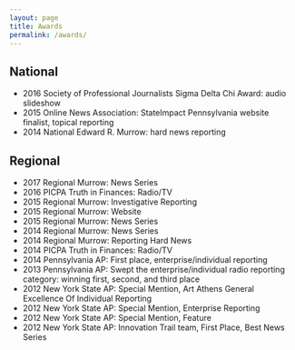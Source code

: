 ```yaml
---
layout: page
title: Awards
permalink: /awards/
---
```


## National

* 2016 Society of Professional Journalists Sigma Delta Chi Award: audio slideshow
* 2015 Online News Association: StateImpact Pennsylvania website finalist, topical reporting&nbsp;
* 2014 National Edward R. Murrow: hard news reporting

## Regional

* 2017 Regional Murrow: News Series
* 2016 PICPA Truth in Finances: Radio/TV&nbsp;
* 2015 Regional Murrow: Investigative Reporting
* 2015 Regional Murrow: Website&nbsp;
* 2015 Regional Murrow: News Series&nbsp;
* 2014 Regional Murrow: News Series
* 2014 Regional Murrow: Reporting Hard News
* 2014 PICPA Truth in Finances: Radio/TV
* 2014 Pennsylvania AP: First place, enterprise/individual reporting
* 2013 Pennsylvania AP: Swept the enterprise/individual radio reporting category: winning first, second, and third place
* 2012 New York State AP: Special Mention, Art Athens General Excellence Of Individual Reporting
* 2012 New York State AP: Special Mention, Enterprise Reporting
* 2012 New York State AP: Special Mention, Feature
* 2012 New York State AP: Innovation Trail team, First Place, Best News Series
